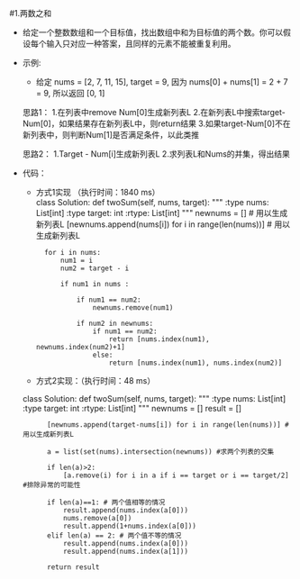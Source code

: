 #1.两数之和
- 给定一个整数数组和一个目标值，找出数组中和为目标值的两个数。你可以假设每个输入只对应一种答案，且同样的元素不能被重复利用。
- 示例:
    - 给定 nums = [2, 7, 11, 15], target = 9, 
    因为 nums[0] + nums[1] = 2 + 7 = 9, 
    所以返回 [0, 1]
    
    思路1：
    1.在列表中remove Num[0]生成新列表L
    2.在新列表L中搜索target-Num[0]，如果结果存在新列表L中，则return结果
    3.如果target-Num[0]不在新列表中，则判断Num[1]是否满足条件，以此类推
    
    思路2：
    1.Target - Num[i]生成新列表L
    2.求列表L和Nums的并集，得出结果

- 代码：
    - 方式1实现 （执行时间：1840 ms）   
    class Solution:
        def twoSum(self, nums, target):
            """
            :type nums: List[int]
            :type target: int
            :rtype: List[int]
            """
            newnums = [] # 用以生成新列表L
            [newnums.append(nums[i]) for i in range(len(nums))] # 用以生成新列表L
    
            for i in nums: 
                num1 = i
                num2 = target - i
                
                if num1 in nums :
    
                    if num1 == num2: 
                        newnums.remove(num1)
    
                    if num2 in newnums:
                        if num1 == num2:
                            return [nums.index(num1), newnums.index(num2)+1]
                        else:
                            return [nums.index(num1), nums.index(num2)]
    - 方式2实现：（执行时间：48 ms）
    
    class Solution:
        def twoSum(self, nums, target):
            """
            :type nums: List[int]
            :type target: int
            :rtype: List[int]
            """
            newnums = []
            result = []
            
            [newnums.append(target-nums[i]) for i in range(len(nums))] # 用以生成新列表L
    
            a = list(set(nums).intersection(newnums)) #求两个列表的交集
    
            if len(a)>2:
                [a.remove(i) for i in a if i == target or i == target/2] #排除异常的可能性
    
            if len(a)==1: # 两个值相等的情况
                result.append(nums.index(a[0]))
                nums.remove(a[0])
                result.append(1+nums.index(a[0]))
            elif len(a) == 2: # 两个值不等的情况
                result.append(nums.index(a[0]))
                result.append(nums.index(a[1]))
    
            return result
            
    